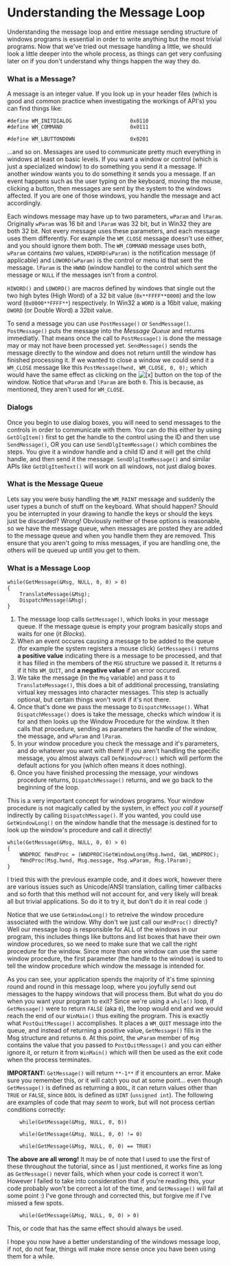 # Understanding the Message Loop

Understanding the message loop and entire message sending structure of windows programs is essential in order to write anything but the most trivial programs. Now that we've tried out message handling a little, we should look a little deeper into the whole process, as things can get very confusing later on if you don't understand why things happen the way they do.

### What is a Message?

A message is an integer value. If you look up in your header files (which is good and common practice when investigating the workings of API's) you can find things like:

```
#define WM_INITDIALOG                   0x0110
#define WM_COMMAND                      0x0111

#define WM_LBUTTONDOWN                  0x0201

```

...and so on. Messages are used to communicate pretty much everything in windows at least on basic levels. If you want a window or control (which is just a specialized window) to do something you send it a message. If another window wants you to do something it sends you a message. If an event happens such as the user typing on the keyboard, moving the mouse, clicking a button, then messages are sent by the system to the windows affected. If you are one of those windows, you handle the message and act accordingly.

Each windows message may have up to two parameters, `wParam` and `lParam`. Originally `wParam` was 16 bit and `lParam` was 32 bit, but in Win32 they are both 32 bit. Not every message uses these parameters, and each message uses them differently. For example the `WM_CLOSE` message doesn't use either, and you should ignore them both. The `WM_COMMAND` message uses both, `wParam` contains _two_ values, `HIWORD(wParam)` is the notification message (if applicable) and `LOWORD(wParam)` is the control or menu id that sent the message. `lParam` is the `HWND` (window handle) to the control which sent the message or `NULL` if the messages isn't from a control.

`HIWORD()` and `LOWORD()` are macros defined by windows that single out the two high bytes (High Word) of a 32 bit value (`0x**FFFF**0000`) and the low word (`0x0000**FFFF**`) respectively. In Win32 a `WORD` is a 16bit value, making `DWORD` (or Double Word) a 32bit value.

To send a message you can use `PostMessage()` or `SendMessage()`. `PostMessage()` puts the message into the _Message Queue_ and returns immediatly. That means once the call to `PostMessage()` is done the message may or may not have been processed yet. `SendMessage()` sends the message directly to the window and does not return untill the window has finished processing it. If we wanted to close a window we could send it a `WM_CLOSE` message like this `PostMessage(hwnd, WM_CLOSE, 0, 0);` which would have the same effect as clicking on the ![[x]](http://www.winprog.org/tutorial/message_loop.htmlimages/button_close.gif) button on the top of the window. Notice that `wParam` and `lParam` are both `0`. This is because, as mentioned, they aren't used for `WM_CLOSE`.

### Dialogs

Once you begin to use dialog boxes, you will need to send messages to the controls in order to communicate with them. You can do this either by using `GetDlgItem()` first to get the handle to the control using the ID and then use `SendMessage()`, OR you can use `SendDlgItemMessage()` which combines the steps. You give it a window handle and a child ID and it will get the child handle, and then send it the message. `SendDlgItemMessage()` and similar APIs like `GetDlgItemText()` will work on all windows, not just dialog boxes.

### What is the Message Queue

Lets say you were busy handling the `WM_PAINT` message and suddenly the user types a bunch of stuff on the keyboard. What should happen? Should you be interrupted in your drawing to handle the keys or should the keys just be discarded? Wrong! Obviously neither of these options is reasonable, so we have the message queue, when messages are posted they are added to the message queue and when you handle them they are removed. This ensure that you aren't going to miss messages, if you are handling one, the others will be queued up untill you get to them.

### What is a Message Loop

```
while(GetMessage(&Msg, NULL, 0, 0) > 0)
{
    TranslateMessage(&Msg);
    DispatchMessage(&Msg);
}

```

1.  The message loop calls `GetMessage()`, which looks in your message queue. If the message queue is empty your program basically stops and waits for one (it _Blocks_).
2.  When an event occures causing a message to be added to the queue (for example the system registers a mouse click) `GetMessages()` returns **a positive value** indicating there is a message to be processed, and that it has filled in the members of the `MSG` structure we passed it. It returns `0` if it hits `WM_QUIT`, and **a negative value** if an error occured.
3.  We take the message (in the `Msg` variable) and pass it to `TranslateMessage()`, this does a bit of additional processing, translating virtual key messages into character messages. This step is actually optional, but certain things won't work if it's not there.
4.  Once that's done we pass the message to `DispatchMessage()`. What `DispatchMessage()` does is take the message, checks which window it is for and then looks up the Window Procedure for the window. It then calls that procedure, sending as parameters the handle of the window, the message, and `wParam` and `lParam`.
5.  In your window procedure you check the message and it's parameters, and do whatever you want with them! If you aren't handling the specific message, you almost always call `DefWindowProc()` which will perform the default actions for you (which often means it does nothing).
6.  Once you have finished processing the message, your windows procedure returns, `DispatchMessage()` returns, and we go back to the beginning of the loop.

This is a very important concept for windows programs. Your window procedure is not magically called by the system, in effect _you call it yourself_ indirectly by calling `DispatchMessage()`. If you wanted, you could use `GetWindowLong()` on the window handle that the message is destined for to look up the window's procedure and call it directly!

```
while(GetMessage(&Msg, NULL, 0, 0) > 0)
{
    WNDPROC fWndProc = (WNDPROC)GetWindowLong(Msg.hwnd, GWL_WNDPROC);
    fWndProc(Msg.hwnd, Msg.message, Msg.wParam, Msg.lParam);
}

```

I tried this with the previous example code, and it does work, however there are various issues such as Unicode/ANSI translation, calling timer callbacks and so forth that this method will not account for, and very likely will break all but trivial applications. So do it to try it, but don't do it in real code :)

Notice that we use `GetWindowLong()` to retreive the window procedure associated with the window. Why don't we just call our `WndProc()` directly? Well our message loop is responsible for ALL of the windows in our program, this includes things like buttons and list boxes that have their own window procedures, so we need to make sure that we call the right procedure for the window. Since more than one window can use the same window procedure, the first parameter (the handle to the window) is used to tell the window procedure which window the message is intended for.

As you can see, your application spends the majority of it's time spinning round and round in this message loop, where you joyfully send out messages to the happy windows that will process them. But what do you do when you want your program to exit? Since we're using a `while()` loop, if `GetMessage()` were to return `FALSE` (aka `0`), the loop would end and we would reach the end of our `WinMain()` thus exiting the program. This is exactly what `PostQuitMessage()` accomplishes. It places a `WM_QUIT` message into the queue, and instead of returning a positive value, `GetMessage()` fills in the Msg structure and returns `0`. At this point, the `wParam` member of `Msg` contains the value that you passed to `PostQuitMessage()` and you can either ignore it, or return it from `WinMain()` which will then be used as the exit code when the process terminates.

**IMPORTANT:** `GetMessage()` will return `**-1**` if it encounters an error. Make sure you remember this, or it will catch you out at some point... even though `GetMessage()` is defined as returning a `BOOL`, it can return values other than `TRUE` or `FALSE`, since `BOOL` is defined as `UINT` (`unsigned int`). The following are examples of code that may _seem_ to work, but will not process certian conditions correctly:

```
    while(GetMessage(&Msg, NULL, 0, 0))

```

```
    while(GetMessage(&Msg, NULL, 0, 0) != 0)

```

```
    while(GetMessage(&Msg, NULL, 0, 0) == TRUE)

```

**The above are all wrong!** It may be of note that I used to use the first of these throughout the tutorial, since as I just mentioned, it works fine as long as `GetMessage()` never fails, which when your code is correct it won't. However I failed to take into consideration that if you're reading this, your code probably won't be correct a lot of the time, and `GetMessage()` will fail at some point :) I've gone through and corrected this, but forgive me if I've missed a few spots.

```
    while(GetMessage(&Msg, NULL, 0, 0) > 0)

```

This, or code that has the same effect should always be used.

I hope you now have a better understanding of the windows message loop, if not, do not fear, things will make more sense once you have been using them for a while.